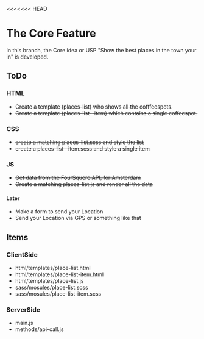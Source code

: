 <<<<<<< HEAD
# The Core Feature
In this branch, the Core idea or USP "Show the best places in the town your in" is developed.

## ToDo
### HTML
* ~~Create a template (places-list) who shows all the cofffeespots.~~
* ~~Create a template (places-list--item) which contains a single coffeespot.~~

### CSS
* ~~create a matching places-list.scss and style the list~~
* ~~create a places-list--item.scss and style a single item~~

### JS
* ~~Get data from the FourSquere API, for Amsterdam~~
* ~~Create a matching places-list.js and render all the data~~

#### Later
* Make a form to send your Location
* Send your Location via GPS or something like that



## Items
### ClientSide
* html/templates/place-list.html
* html/templates/place-list-item.html
* html/templates/place-list.js
* sass/mosules/place-list.scss
* sass/mosules/place-list-item.scss

### ServerSide
* main.js
* methods/api-call.js